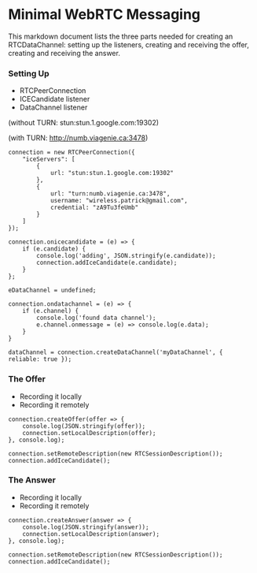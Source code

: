 # Minimal WebRTC Messaging 
This markdown document lists the three parts needed for creating an RTCDataChannel: setting up the listeners, creating and receiving the offer, creating and receiving the answer.

### Setting Up
 - RTCPeerConnection
 - ICECandidate listener
 - DataChannel listener
 
 (without TURN: stun:stun.1.google.com:19302)
 
 (with TURN: http://numb.viagenie.ca:3478)

```
connection = new RTCPeerConnection({
	"iceServers": [
		{
			url: "stun:stun.1.google.com:19302"
		},
		{
			url: "turn:numb.viagenie.ca:3478",
			username: "wireless.patrick@gmail.com",
			credential: "zA9Tu3feUmb"
		}
	]
});

connection.onicecandidate = (e) => {
	if (e.candidate) {
		console.log('adding', JSON.stringify(e.candidate));
		connection.addIceCandidate(e.candidate);
	}
};

eDataChannel = undefined;

connection.ondatachannel = (e) => {
	if (e.channel) {
		console.log('found data channel');
		e.channel.onmessage = (e) => console.log(e.data);
	}
}

dataChannel = connection.createDataChannel('myDataChannel', { reliable: true });
```

### The Offer
 - Recording it locally
 - Recording it remotely

```
connection.createOffer(offer => {
	console.log(JSON.stringify(offer));
	connection.setLocalDescription(offer);
}, console.log);
```

```
connection.setRemoteDescription(new RTCSessionDescription());
connection.addIceCandidate();
```

### The Answer
 - Recording it locally
 - Recording it remotely
 
```
connection.createAnswer(answer => {
	console.log(JSON.stringify(answer));
	connection.setLocalDescription(answer);
}, console.log);
```
```
connection.setRemoteDescription(new RTCSessionDescription());
connection.addIceCandidate();
```

